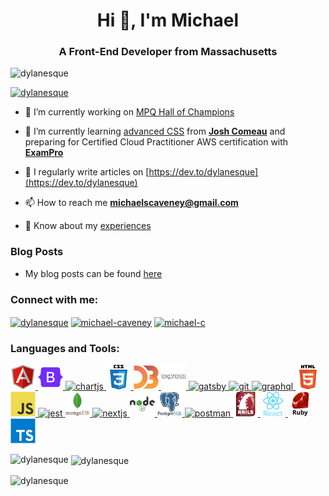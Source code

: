 <h1 align="center">Hi 👋, I'm Michael</h1>
<h3 align="center">A Front-End Developer from Massachusetts</h3>

<p align="left"> <img src="https://komarev.com/ghpvc/?username=dylanesque&label=Profile%20views&color=0e75b6&style=flat" alt="dylanesque" /> </p>

<p align="left"> <a href="https://github.com/ryo-ma/github-profile-trophy"><img src="https://github-profile-trophy.vercel.app/?username=dylanesque" alt="dylanesque" /></a> </p>

- 🔭 I’m currently working on [MPQ Hall of Champions](https://github.com/dylanesque/MPQChampApp)

- 🌱 I’m currently learning [advanced CSS](https://css-for-js.dev/) from [**Josh Comeau**](https://www.joshwcomeau.com/) and preparing for Certified Cloud Practitioner AWS certification with [**ExamPro**](https://www.exampro.co/)

- 📝 I regularly write articles on [https://dev.to/dylanesque](https://dev.to/dylanesque)

- 📫 How to reach me **michaelscaveney@gmail.com**

- 📄 Know about my [experiences](https://www.linkedin.com/in/michael-caveney/)

### Blog Posts

- My blog posts can be found [here](https://dev.to/dylanesque)

<h3 align="left">Connect with me:</h3>
<p align="left">
<a href="https://dev.to/dylanesque" target="blank"><img align="center" src="https://cdn.jsdelivr.net/npm/simple-icons@3.0.1/icons/dev-dot-to.svg" alt="dylanesque" height="30" width="40" /></a>
<a href="https://linkedin.com/in/michael-caveney" target="blank"><img align="center" src="https://cdn.jsdelivr.net/npm/simple-icons@3.0.1/icons/linkedin.svg" alt="michael-caveney" height="30" width="40" /></a>
<a href="https://stackoverflow.com/users/michael-c" target="blank"><img align="center" src="https://cdn.jsdelivr.net/npm/simple-icons@3.0.1/icons/stackoverflow.svg" alt="michael-c" height="30" width="40" /></a>
</p>

<h3 align="left">Languages and Tools:</h3>
<p align="left"> <a href="https://angular.io" target="_blank"> <img src="https://github.com/devicons/devicon/blob/master/icons/angularjs/angularjs-original.svg" alt="angularjs" width="40" height="40"/> </a> <a href="https://getbootstrap.com" target="_blank"> <img src="https://github.com/devicons/devicon/blob/master//icons/bootstrap/bootstrap-plain.svg" alt="bootstrap" width="40" height="40"/> </a> <a href="https://www.chartjs.org" target="_blank"> <img src="https://www.chartjs.org/media/logo-title.svg" alt="chartjs" width="40" height="40"/> </a> <a href="https://www.w3schools.com/css/" target="_blank"> <img src="https://github.com/devicons/devicon/blob/master/icons/css3/css3-original-wordmark.svg" alt="css3" width="40" height="40"/> </a> <a href="https://d3js.org/" target="_blank"> <img src="https://github.com/devicons/devicon/blob/master/icons/d3js/d3js-original.svg" alt="d3js" width="40" height="40"/> </a> <a href="https://expressjs.com" target="_blank"> <img src="https://github.com/devicons/devicon/blob/master/icons/express/express-original-wordmark.svg" alt="express" width="40" height="40"/> </a> <a href="https://www.gatsbyjs.com/" target="_blank"> <img src="https://www.vectorlogo.zone/logos/gatsbyjs/gatsbyjs-icon.svg" alt="gatsby" width="40" height="40"/> </a> <a href="https://git-scm.com/" target="_blank"> <img src="https://www.vectorlogo.zone/logos/git-scm/git-scm-icon.svg" alt="git" width="40" height="40"/> </a> <a href="https://graphql.org" target="_blank"> <img src="https://www.vectorlogo.zone/logos/graphql/graphql-icon.svg" alt="graphql" width="40" height="40"/> </a> <a href="https://www.w3.org/html/" target="_blank"> <img src="https://github.com/devicons/devicon/blob/master/icons/html5/html5-original-wordmark.svg" alt="html5" width="40" height="40"/> </a> <a href="https://developer.mozilla.org/en-US/docs/Web/JavaScript" target="_blank"> <img src="https://github.com/devicons/devicon/blob/master/icons/javascript/javascript-original.svg" alt="javascript" width="40" height="40"/> </a> <a href="https://jestjs.io" target="_blank"> <img src="https://www.vectorlogo.zone/logos/jestjsio/jestjsio-icon.svg" alt="jest" width="40" height="40"/> </a> <a href="https://www.mongodb.com/" target="_blank"> <img src="https://github.com/devicons/devicon/blob/master/icons/mongodb/mongodb-original-wordmark.svg" alt="mongodb" width="40" height="40"/> </a> <a href="https://nextjs.org/" target="_blank"> <img src="https://cdn.worldvectorlogo.com/logos/nextjs-3.svg" alt="nextjs" width="40" height="40"/> </a> <a href="https://nodejs.org" target="_blank"> <img src="https://github.com/devicons/devicon/blob/master/icons/nodejs/nodejs-original-wordmark.svg" alt="nodejs" width="40" height="40"/> </a> <a href="https://www.postgresql.org" target="_blank"> <img src="https://github.com/devicons/devicon/blob/master/icons/postgresql/postgresql-original-wordmark.svg" alt="postgresql" width="40" height="40"/> </a> <a href="https://postman.com" target="_blank"> <img src="https://www.vectorlogo.zone/logos/getpostman/getpostman-icon.svg" alt="postman" width="40" height="40"/> </a> <a href="https://rubyonrails.org" target="_blank"> <img src="https://github.com/devicons/devicon/blob/master/icons/rails/rails-original-wordmark.svg" alt="rails" width="40" height="40"/> </a> <a href="https://reactjs.org/" target="_blank"> <img src="https://github.com/devicons/devicon/blob/master/icons/react/react-original-wordmark.svg" alt="react" width="40" height="40"/> </a> <a href="https://www.ruby-lang.org/en/" target="_blank"> <img src="https://github.com/devicons/devicon/blob/master/icons/ruby/ruby-original-wordmark.svg" alt="ruby" width="40" height="40"/> </a> <a href="https://www.typescriptlang.org/" target="_blank"> <img src="https://github.com/devicons/devicon/blob/master/icons/typescript/typescript-original.svg" alt="typescript" width="40" height="40"/> </a> </p>

<p><img align="left" src="https://github-readme-stats.vercel.app/api/top-langs?username=dylanesque&show_icons=true&locale=en&layout=compact" alt="dylanesque" /></p>

<p>&nbsp;<img align="center" src="https://github-readme-stats.vercel.app/api?username=dylanesque&show_icons=true&locale=en" alt="dylanesque" /></p>

<p><img align="center" src="https://github-readme-streak-stats.herokuapp.com/?user=dylanesque&" alt="dylanesque" /></p>
